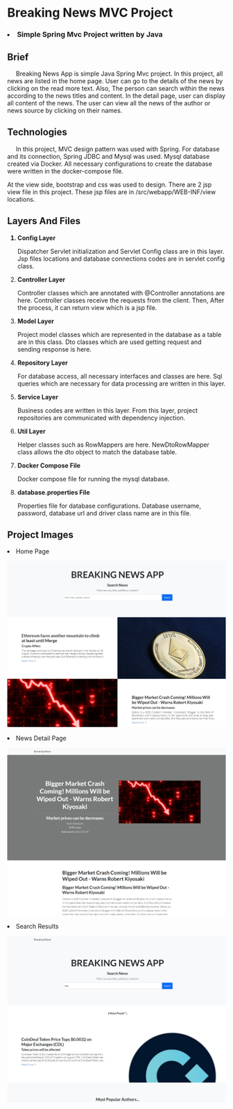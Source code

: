 # Breaking News MVC Project
### <li> Simple Spring Mvc Project written by Java

## Brief
<p style="text-indent: 20px">
Breaking News App is simple Java Spring Mvc project. In this project, 
all news are listed in the home page. User can go to the details of the news
by clicking on the read more text. Also, The person can search within the news 
according to the news titles and content. In the detail page, user can display
all content of the news. The user can view all the news of the author
or news source by clicking on their names.

</p>

## Technologies

<p style="text-indent: 20px">
    In this project, MVC design pattern was used with Spring. 
    For database and its connection, Spring JDBC and Mysql was used.
    Mysql database created via Docker. All necessary configurations to create 
    the database were written in the docker-compose file. 
</p>
<p>
    At the view side, bootstrap and css was used to design. There are
2 jsp view file in this project. These jsp files are in /src/webapp/WEB-INF/view locations.
</p>

## Layers And Files
<ol>
    <b><li> Config Layer </li></b>
        <p>
    Dispatcher Servlet initialization and Servlet Config class are in this layer.
    Jsp files locations and database connections codes are in servlet config class.
        </p>

<b><li> Controller Layer </li></b>
<p> 
    Controller classes which are annotated with @Controller annotations are here.
    Controller classes receive the requests from the client. Then, After the process, 
    it can return view which is a jsp file. 
</p>

<b><li> Model Layer </li></b>
<p>
    Project model classes which are represented in the database as a table are in this class.
    Dto classes which are used getting request and sending response is here.
</p>

<b><li> Repository Layer </li></b>
<p>
    For database access, all necessary interfaces and classes are here.
    Sql queries which are necessary for data processing are written in this layer.
</p>

<b><li> Service Layer </li></b>
<p>
    Business codes are written in this layer. From this layer, 
    project repositories are communicated with dependency injection.
</p>

<b><li> Util Layer </li></b>
<p>
    Helper classes such as RowMappers are here. NewDtoRowMapper class 
allows the dto object to match the database table.  
</p>

<b><li> Docker Compose File </li></b>
<p>
    Docker compose file for running the mysql database.
</p>

<b><li> database.properties File </li></b>
<p>
    Properties file for database configurations. Database username,
password, database url and driver class name are in this file.
</p>

</ol>

## Project Images
<li>Home Page</li>
<p>
    <img src="home_page.jpg" />
</p>

<li>News Detail Page</li>
<p>
    <img src="detail_page.jpg" />
</p>

<li>Search Results</li>
<p>
    <img src="search_page.jpg" />
</p>


